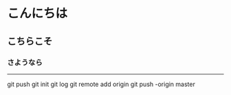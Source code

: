 # こんにちは
## こちらこそ
### さようなら
---
git push
git init
git log 
git remote add origin <url>
git push -origin master

